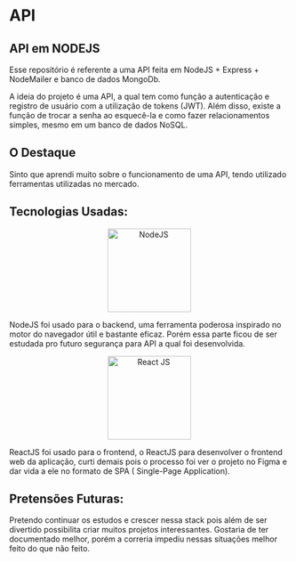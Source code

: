 # API




## API em NODEJS

Esse repositório é referente a uma API feita em NodeJS + Express + NodeMailer e banco de dados MongoDb.

A ideia do projeto é uma API, a qual tem como função a autenticação e registro de usuário com a utilização de tokens (JWT). Além disso, existe a função de trocar a senha ao
esquecê-la e como fazer relacionamentos simples, mesmo em um banco de dados NoSQL.


## O Destaque

Sinto que aprendi muito sobre o funcionamento de uma API, tendo utilizado ferramentas utilizadas no mercado. 



## Tecnologias Usadas:

<p align="center">
  <img src="https://pplware.sapo.pt/wp-content/uploads/2016/05/nodejs_04.jpg" width="150" title="NodeJS" align="center">
  <p>NodeJS foi usado para o backend, uma ferramenta poderosa inspirado no motor do navegador útil e bastante eficaz. Porém essa parte ficou de ser estudada pro futuro segurança para API a qual foi desenvolvida.</p>
 </p>

 <p align="center">
  <img src="https://i1.wp.com/leblogducodeur.fr/wp-content/uploads/2019/12/composants-reactjs.png?fit=339%2C149&ssl=1" width="150" alt="React JS" align="center">
  <p>ReactJS foi usado para o frontend, o ReactJS para desenvolver o frontend web da aplicação, curti demais pois o processo foi ver o projeto no Figma e dar vida a ele no formato de SPA ( Single-Page Application).</p>
</p>


 




## Pretensões Futuras:

Pretendo continuar os estudos e crescer nessa stack pois além de ser divertido possibilita criar muitos projetos interessantes. Gostaria de ter documentado melhor, porém a correria impediu nessas situações melhor feito do que não feito.
